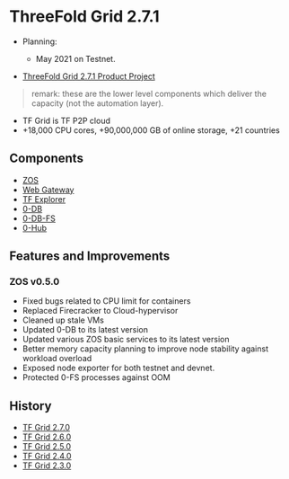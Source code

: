 # ThreeFold Grid 2.7.1

- Planning: 
  - May 2021 on Testnet.

- [ThreeFold Grid 2.7.1 Product Project](https://github.com/orgs/threefoldtech/projects/147)

> remark: these are the lower level components which deliver the capacity (not the automation layer).

- TF Grid is TF P2P cloud
- +18,000 CPU cores, +90,000,000 GB of online storage, +21 countries


## Components

- [ZOS](https://github.com/threefoldtech/zos) 
- [Web Gateway](https://github.com/threefoldtech/tfgateway/)
- [TF Explorer](https://github.com/threefoldtech/tfexplorer) 
- [0-DB](https://github.com/threefoldtech/0-db)
- [0-DB-FS](https://github.com/threefoldtech/0-DB-FS)
- [0-Hub](https://github.com/threefoldtech/0-hub)
  
  
## Features and Improvements

### ZOS v0.5.0
- Fixed bugs related to CPU limit for containers
- Replaced Firecracker to Cloud-hypervisor
- Cleaned up stale VMs
- Updated 0-DB to its latest version
- Updated various ZOS basic services to its latest version
- Better memory capacity planning to improve node stability against workload overload
- Exposed node exporter for both testnet and devnet.
- Protected 0-FS processes against OOM



## History

- [TF Grid 2.7.0](https://github.com/threefoldtech/home/blob/master/products/tfgrid2.5.md)
- [TF Grid 2.6.0](https://github.com/threefoldtech/home/blob/master/products/tfgrid2.5.md)
- [TF Grid 2.5.0](https://github.com/threefoldtech/home/blob/master/products/tfgrid2.5.md)
- [TF Grid 2.4.0](https://github.com/threefoldtech/home/blob/master/products/tfgrid2.4.md)
- [TF Grid 2.3.0](https://github.com/threefoldtech/home/blob/master/products/tfgrid2.3.md)

